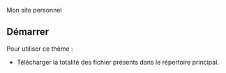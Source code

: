 Mon site personnel

## Démarrer

Pour utiliser ce thème : 
* Télécharger la totalité des fichier présents dans le répertoire principal.

